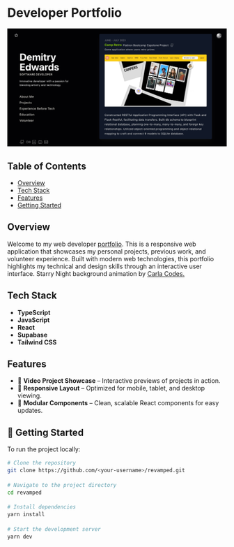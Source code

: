 # Developer Portfolio

<img src="./readmeData/portfolio_screenshot.jpg">

## Table of Contents

- [Overview](#overview)
- [Tech Stack](#tech-stack)
- [Features](#features)
- [Getting Started](#-getting-started)

## Overview

Welcome to my web developer <a href="https://demitry-edwards.vercel.app/" target="_blank"> portfolio</a>. This is a responsive web application that showcases my personal projects, previous work, and volunteer experience. Built with modern web technologies, this portfolio highlights my technical and design skills through an interactive user interface. Starry Night background animation by <a href="https://github.com/Carla-Codes">Carla Codes.</a>

## Tech Stack

- **TypeScript**
- **JavaScript**
- **React**
- **Supabase**
- **Tailwind CSS**

## Features

- 🎥 **Video Project Showcase** – Interactive previews of projects in action.
- 📱 **Responsive Layout** – Optimized for mobile, tablet, and desktop viewing.
- 🧩 **Modular Components** – Clean, scalable React components for easy updates.

## 🚀 Getting Started

To run the project locally:

```bash
# Clone the repository
git clone https://github.com/<your-username>/revamped.git

# Navigate to the project directory
cd revamped

# Install dependencies
yarn install

# Start the development server
yarn dev
```
